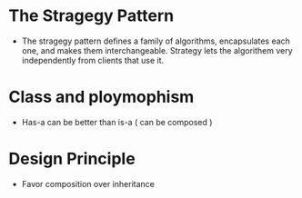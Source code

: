 # The Stragegy Pattern
- The stragegy pattern defines a family of algorithms, encapsulates each one, and makes them interchangeable. Strategy lets the algorithem very independently from clients that use it.

# Class and ploymophism
- Has-a can be better than is-a ( can be composed )

# Design Principle
- Favor composition over inheritance